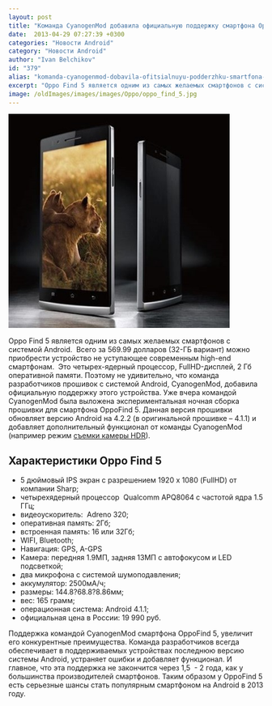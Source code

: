 ```yaml
---
layout: post
title: "Команда CyanogenMod добавила официальную поддержку смартфона Oppo Find 5"
date:  2013-04-29 07:27:39 +0300
categories: "Новости Android"
category: "Новости Android"
author: "Ivan Belchikov"
id: "379"
alias: "komanda-cyanogenmod-dobavila-ofitsialnuyu-podderzhku-smartfona-oppo-find-5"
excerpt: "Oppo Find 5 является одним из самых желаемых смартфонов с системой Android.  Всего за 569.99 долларов (32-ГБ вариант) можно приобрести устройство не уступающее современным high-end смартфонам.  Это четырех-ядерный процессор, FullHD-дисплей, 2 Гб оперативной памяти. Поэтому не удивительно, что команда разработчиков прошивок с системой Android, CyanogenMod, добавила официальную поддержку этого устройства."
image: /oldImages/images/images/Oppo/oppo_find_5.jpg
---
```

<img src="/oldImages/images/images/Oppo/oppo_find_5.jpg" alt="Oppo Find 5" width="437" height="423" >

Oppo Find 5 является одним из самых желаемых смартфонов с системой Android.  Всего за 569.99 долларов (32-ГБ вариант) можно приобрести устройство не уступающее современным high-end смартфонам.  Это четырех-ядерный процессор, FullHD-дисплей, 2 Гб оперативной памяти. Поэтому не удивительно, что команда разработчиков прошивок с системой Android, CyanogenMod, добавила официальную поддержку этого устройства.
Уже вчера командой CyanogenMod была выложена экспериментальная ночная сборка прошивки для смартфона OppoFind 5. Данная версия прошивки обновляет версию Android на 4.2.2 (в оригинальной прошивке – 4.1.1) и добавляет дополнительный функционал от команды CyanogenMod (например режим <a href="index.php?option=com_content&amp;view=article&amp;id=287&amp;catid=8&amp;Itemid=102">съемки камеры HDR</a>).

<h2>Характеристики Oppo Find 5</h2>
<ul>
<li>5 дюймовый IPS экран с разрешением 1920 х 1080 (FullHD) от компании Sharp;</li>
<li>четырехядерный процессор  Qualcomm APQ8064 с частотой ядра 1.5 ГГц;</li>
<li>видеоускоритель:  Adreno 320;</li>
<li>оперативная память: 2Гб;</li>
<li>встроенная память: 16 или 32Гб;</li>
<li>WIFI, Bluetooth;</li>
<li>Навигация: GPS, A-GPS</li>
<li>Камера: передняя 1.9МП, задняя 13МП с автофокусом и LED подсветкой;</li>
<li>два микрофона с системой шумоподавления;</li>
<li>аккумулятор: 2500мA/ч;</li>
<li>размеры: 144.8?68.8?8.86мм;</li>
<li>вес: 165 грамм;</li>
<li>операционная система: Android 4.1.1;</li>
<li>официальная цена в России: 19 990 руб.</li>
</ul>
Поддержка командой CyanogenMod смартфона OppoFind 5, увеличит его конкурентные преимущества. Команда разработчиков всегда обеспечивает в поддерживаемых устройствах последнюю версию системы Android, устраняет ошибки и добавляет функционал. И главное, что эта поддержка не закончится через 1,5  - 2 года, как у большинства производителей смартфонов. Таким образом у OppoFind 5 есть серьезные шансы стать популярным смартфоном на Android в 2013 году.
